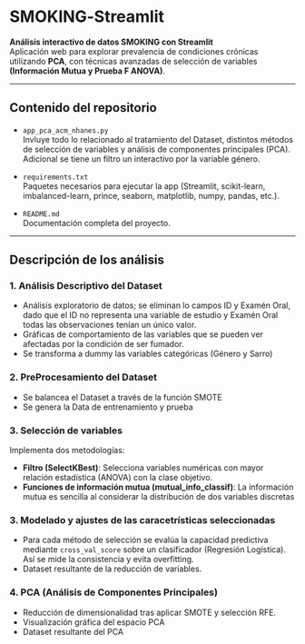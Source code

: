 # SMOKING‑Streamlit

**Análisis interactivo de datos SMOKING con Streamlit**  
Aplicación web para explorar prevalencia de condiciones crónicas utilizando **PCA**, con técnicas avanzadas de selección de variables **(Información Mutua y Prueba F ANOVA)**.

---

##  Contenido del repositorio

- `app_pca_acm_nhanes.py`  
  Invluye todo lo relacionado al tratamiento del Dataset, distintos métodos de selección de variables y  análisis de componentes principales (PCA). Adicional se tiene un filtro un interactivo por la variable género. 

- `requirements.txt`  
  Paquetes necesarios para ejecutar la app (Streamlit, scikit-learn, imbalanced-learn, prince, seaborn, matplotlib, numpy, pandas, etc.).

- `README.md`  
  Documentación completa del proyecto.

---

##  Descripción de los análisis

### 1. **Análisis Descriptivo del Dataset**
- Análisis exploratorio de datos; se eliminan lo campos ID y Examén Oral, dado que el ID no representa una variable de estudio y Examén Oral todas las observaciones tenían un único valor.
- Gráficas de comportamiento de las variables que se pueden ver afectadas por la condición de ser fumador.
- Se transforma a dummy las variables categóricas (Género y Sarro)
  
### 2. **PreProcesamiento del Dataset**
- Se balancea el Dataset a través de la función SMOTE
- Se genera la Data de entrenamiento y prueba
  
### 3. **Selección de variables**
Implementa dos metodologías:
- **Filtro (SelectKBest)**: Selecciona variables numéricas con mayor relación estadística (ANOVA) con la clase objetivo.
- **Funciones de información mutua (mutual_info_classif)**: La información mutua es sencilla al considerar la distribución de dos variables discretas

### 3. **Modelado y ajustes de las caracetrísticas seleccionadas**
- Para cada método de selección se evalúa la capacidad predictiva mediante `cross_val_score` sobre un clasificador (Regresión Logística). Así se mide la consistencia y evita overfitting.
- Dataset resultante de la reducción de variables.

### 4. **PCA (Análisis de Componentes Principales)**
- Reducción de dimensionalidad tras aplicar SMOTE y selección RFE.
- Visualización gráfica del espacio PCA
- Dataset resultante del PCA


